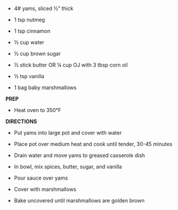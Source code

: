 -   4# yams, sliced ½” thick

-   1 tsp nutmeg

-   1 tsp cinnamon

-   ½ cup water

-   ½ cup brown sugar

-   ½ stick butter OR ¼ cup OJ with 3 tbsp corn oil

-   ½ tsp vanilla

-   1 bag baby marshmallows

**PREP**

-   Heat oven to 350°F

**DIRECTIONS**

-   Put yams into large pot and cover with water

-   Place pot over medium heat and cook until tender, 30-45 minutes

-   Drain water and move yams to greased casserole dish

-   In bowl, mix spices, butter, sugar, and vanilla

-   Pour sauce over yams

-   Cover with marshmallows

-   Bake uncovered until marshmallows are golden brown
